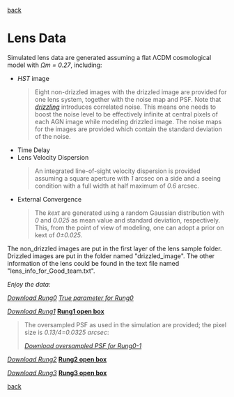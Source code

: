 [back](./)

# Lens Data

Simulated lens data are generated assuming a flat ΛCDM cosmological model with *Ωm = 0.27*, including:

* _HST_ image
  >Eight non-drizzled images with the drizzled image are provided for one lens system, together with the noise map and PSF. Note that [_drizzling_](http://www.stsci.edu/hst/wfpc2/analysis/drizzle.html) introduces correlated noise. This means one needs to boost the noise level to be effectively infinite at central pixels of each AGN image while modeling drizzled image. The noise maps for the images are provided which contain the standard deviation of the noise.
* Time Delay
* Lens Velocity Dispersion
  >An integrated line-of-sight velocity dispersion is provided assuming a square aperture with *1* arcsec on a side and a seeing condition with a full width at half maximum of *0.6* arcsec.
* External Convergence
  >The *kext* are generated using a random Gaussian distribution with *0* and *0.025* as mean value and standard deviation, respectively. This, from the point of view of modeling, one can adopt a prior on kext of *0±0.025*.
  
The non_drizzled images are put in the first layer of the lens sample folder. Drizzled images are put in the folder named "drizzled_image". The other information of the lens could be found in the text file named "lens_info_for_Good_team.txt". 

_Enjoy the data:_

[*Download Rung0*](data/rung0.tar.gz)    [*True parameter for Rung0*](data/rung0_open_box.tar.gz)

[*Download Rung1*](data/rung1.tar.gz)    [**Rung1 open box**](data/rung1_open_box.zip)

   >The oversampled PSF as used in the simulation are provided; the pixel size is *0.13/4=0.0325 arcsec*:
   >
   >  [*Download oversampled PSF for Rung0-1*](data/oversampled_PSF.fits)


[*Download Rung2*](data/rung2.tar.gz)    [**Rung2 open box**](data/rung2_open_box.zip)

[*Download Rung3*](data/rung3.tar.gz)    [**Rung3 open box**](data/rung3_open_box.zip)

[back](./)
